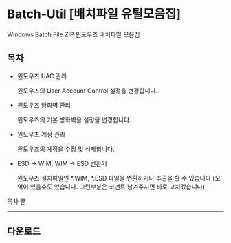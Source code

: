 # Batch-Util [배치파일 유틸모음집]
Windows Batch File ZIP
윈도우즈 배치파일 모음집
## 목차
* 윈도우즈 UAC 관리

    윈도우즈의 User Account Control 설정을 변경합니다.
  
+ 윈도우즈 방화벽 관리

    윈도우즈의 기본 방화벽을 설정을 변경합니다.
  
- 윈도우즈 계정 관리

    윈도우즈의 계정을 수정 및 삭제합니다.
  
* ESD -> WIM, WIM -> ESD 변환기

    윈도우즈 설치파일인 *.WIM, *.ESD 파일을 변환하거나 추출을 할 수 있습니다 (오역이 있을수도 있습니다. 그런부분은 코맨트 남겨주시면 바로 고치겠습니다)
  
목차 끝
- - -  
## 다운로드 

  
